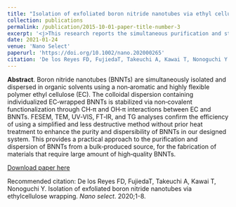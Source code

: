 ```yaml
---
title: "Isolation of exfoliated boron nitride nanotubes via ethyl cellulose wrapping"
collection: publications
permalink: /publication/2015-10-01-paper-title-number-3
excerpt: '<j>This research reports the simultaneous purification and stable dispersion of boron nitride nanotubes (BNNTs) using a non-aromatic polymer ethyl cellulose (EC). Recent efforts have focused on the quality enhancement of mass-produced BNNTs as well as on the different strategies for the improvement of their dispersibility, to enable various practical applications. However, these known purification methods and dispersion strategies involve energy intensive heat treatment, and highly expensive, conjugated polymers, respectively. Here, we examine the versatility of a flexible, non-toxic, and non-aromatic EC to functionalize and disperse BNNTs in wide range of solvents. Our work reveals that EC can uniformly and selectively wrap the tubes forming a homogeneous colloidal dispersion of individualized BNNTs, stabilized by a suitable solvent. This can provide wider potential applications specifically for the fabrication of materials that requires large amount of high-quality BNNTs.</j>'
date: 2021-01-24
venue: 'Nano Select'
paperurl: 'https://doi.org/10.1002/nano.202000265'
citation: 'De los Reyes FD, FujiedaT, Takeuchi A, Kawai T, Nonoguchi Y. Isolation ofexfoliated boron nitride nanotubes via ethylcellulose wrapping. <i>Nano select</i>. 2020;1-8.'
---
```

<b>Abstract</b>. Boron nitride nanotubes (BNNTs) are simultaneously isolated and dispersed in organic solvents using a non‐aromatic and highly flexible polymer ethyl cellulose (EC). The colloidal dispersion containing individualized EC‐wrapped BNNTs is stabilized via non‐covalent functionalization through CH‐π and OH‐π interactions between EC and BNNTs. FESEM, TEM, UV‐VIS, FT‐IR, and TG analyses confirm the efficiency of using a simplified and less destructive method without prior heat treatment to enhance the purity and dispersibility of BNNTs in our designed system. This provides a practical approach to the purification and dispersion of BNNTs from a bulk‐produced source, for the fabrication of materials that require large amount of high‐quality BNNTs.

[Download paper here](https://onlinelibrary.wiley.com/doi/epdf/10.1002/nano.202000265)

Recommended citation: De los Reyes FD, FujiedaT, Takeuchi A, Kawai T, Nonoguchi Y. Isolation of exfoliated boron nitride nanotubes via ethylcellulose wrapping. <i>Nano select</i>. 2020;1-8.
